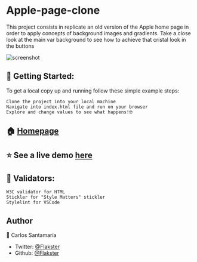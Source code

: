 # Apple-page-clone

This project consists in replicate an old version of the Apple home page in order to apply concepts of background images and gradients. Take a close look at the main var background to see how to achieve that cristal look in the buttons


![screenshot](https://user-images.githubusercontent.com/53324035/70659739-b2ad5a00-1c2e-11ea-8efd-35bc0cf07ef8.png)

## 🚀 Getting Started:

To get a local copy up and running follow these simple example steps:

    Clone the project into your local machine
    Navigate into index.html file and run on your browser
    Explore and change values to see what happens!🤓


## 🏠 [Homepage](https://github.com/Flakster/Apple-page-clone)

## ⭐️ See a live demo [here](https://flakster.github.io/Apple-page-clone/)

## 🧐 Validators:

    W3C validator for HTML
    Stickler for "Style Matters" stickler
    Stylelint for VSCode


## Author

👤 Carlos Santamaría

* Twitter: [@Flakster ](https://twitter.com/Flakster )
* Github: [@Flakster](https://github.com/https:\/\/github.com\/Flakster)



